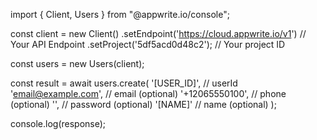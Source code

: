 import { Client, Users } from "@appwrite.io/console";

const client = new Client()
    .setEndpoint('https://cloud.appwrite.io/v1') // Your API Endpoint
    .setProject('5df5acd0d48c2'); // Your project ID

const users = new Users(client);

const result = await users.create(
    '[USER_ID]', // userId
    'email@example.com', // email (optional)
    '+12065550100', // phone (optional)
    '', // password (optional)
    '[NAME]' // name (optional)
);

console.log(response);
